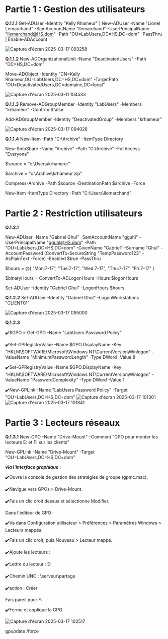 # Partie 1 : Gestion des utilisateurs
**Q.1.1.1** 
Get-ADUser -Identity "Kelly Rhameur" | New-ADUser -Name "Lionel Lemarchand" -SamAccountName "llemarchand" -UserPrincipalName "llemarchand@HS.dom" -Path "OU=LabUsers,DC=HS,DC=dom" -PassThru | Enable-ADAccount

![Capture d'écran 2025-03-17 093258](https://github.com/user-attachments/assets/1e9c5dd8-13f1-4b5e-9748-641f9d8698c5)

**Q.1.1.2**
New-ADOrganizationalUnit -Name "DeactivatedUsers" -Path "DC=HS,DC=dom"

Move-ADObject -Identity "CN=Kelly Rhameur,OU=LabUsers,DC=HS,DC=dom" -TargetPath "OU=DeactivatedUsers,DC=domaine,DC=local"

![Capture d'écran 2025-03-11 104533](https://github.com/user-attachments/assets/a78338c4-2ea3-45fc-9f8c-ef42bf4ac6cf)

**Q.1.1.3**
Remove-ADGroupMember -Identity "LabUsers" -Members "krhameur" -Confirm:$false  

Add-ADGroupMember -Identity "DeactivatedGroup" -Members "krhameur"

![Capture d'écran 2025-03-17 094026](https://github.com/user-attachments/assets/a7c38796-9a39-4e6f-9670-6b10f7e24a58)

**Q.1.1.4**
New-Item -Path "C:\Archive" -ItemType Directory

New-SmbShare -Name "Archive" -Path "C:\Archive" -FullAccess "Everyone"

$source = "c:\Users\krhameur"

$archive = "c:\Archive\krhameur.zip"

Compress-Archive -Path $source -DestinationPath $archive -Force

New-Item -ItemType Directory -Path "C:\Users\llemarchand"

# Partie 2 : Restriction utilisateurs
**Q.1.2.1**

New-ADUser -Name "Gabriel Ghul" -SamAccountName "gguhl" -UserPrincipalName "gguhl@HS.dom" -Path "OU=LabUsers,DC=HS,DC=dom" -GivenName "Gabriel" -Surname "Ghul" -AccountPassword (ConvertTo-SecureString "TempPassword123" -AsPlainText -Force) -Enabled $true -PassThru

$hours = @(
    "Mon:7-17",
    "Tue:7-17",
    "Wed:7-17",
    "Thu:7-17",
    "Fri:7-17"
)

$binaryHours = ConvertTo-ADLogonHours -Hours $logonHours

Set-ADUser -Identity "Gabriel Ghul" -LogonHours $hours

**Q.1.2.2**
Set-ADUser -Identity "Gabriel Ghul" -LogonWorkstations "CLIENT01"

![Capture d'écran 2025-03-17 095000](https://github.com/user-attachments/assets/c23d7330-3350-4342-8f68-18329d935942)

**Q.1.2.3**

✔️$GPO = Get-GPO -Name "LabUsers Password Policy"

✔️Set-GPRegistryValue -Name $GPO.DisplayName -Key "HKLM\SOFTWARE\Microsoft\Windows NT\CurrentVersion\Winlogon" -ValueName "MinimumPasswordLength" -Type DWord -Value 8

✔️Set-GPRegistryValue -Name $GPO.DisplayName -Key "HKLM\SOFTWARE\Microsoft\Windows NT\CurrentVersion\Winlogon" -ValueName "PasswordComplexity" -Type DWord -Value 1

✔️New-GPLink -Name "LabUsers Password Policy" -Target "OU=LabUsers,DC=HS,DC=dom"
![Capture d'écran 2025-03-17 101301](https://github.com/user-attachments/assets/7a0203cd-d5e3-4e5e-8e29-6c3d2686a80c)
![Capture d'écran 2025-03-17 101841](https://github.com/user-attachments/assets/a17f40bf-3a3e-4b94-bd7b-35aa8732d6f9)

# Partie 3 : Lecteurs réseaux
**Q.1.3.1**
New-GPO -Name "Drive-Mount" -Comment "GPO pour monter les lecteurs E: et F: sur les clients"

New-GPLink -Name "Drive-Mount" -Target "OU=LabUsers,DC=HS,DC=dom"

***via l'interface graphique :***

✔️Ouvre la console de gestion des stratégies de groupe (gpmc.msc).

✔️Navigue vers GPOs > Drive-Mount.

✔️Fais un clic droit dessus et sélectionne Modifier.

Dans l'éditeur de GPO :

✔️Va dans Configuration utilisateur > Préférences > Paramètres Windows > Lecteurs mappés.

✔️Fais un clic droit, puis Nouveau > Lecteur mappé.

✔️Ajoute les lecteurs :

✔️Lettre du lecteur : E:

✔️Chemin UNC : \\serveur\partage

✔️action : Créer

Fais pareil pour F:

✔️Ferme et applique la GPO.

![Capture d'écran 2025-03-17 102517](https://github.com/user-attachments/assets/10768922-9fbf-411c-a35c-14b405572ee5)

gpupdate /force







